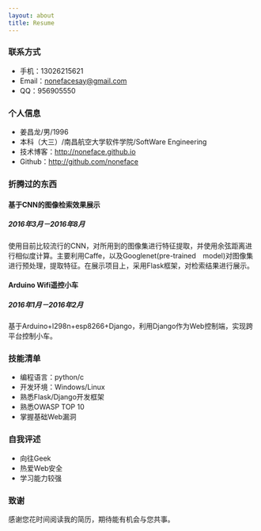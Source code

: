 ```yaml
---
layout: about
title: Resume
---
```


### 联系方式

- 手机：13026215621 
- Email：nonefacesay@gmail.com 
- QQ：956905550

### 个人信息

 - 姜昌龙/男/1996 
 - 本科（大三）/南昌航空大学软件学院/SoftWare Engineering 
 - 技术博客：http://noneface.github.io 
 - Github：http://github.com/noneface 

### 折腾过的东西

#### 基于CNN的图像检索效果展示

##### 2016年3月－2016年8月

使用目前比较流行的CNN，对所用到的图像集进行特征提取，并使用余弦距离进行相似度计算。主要利用Caffe，以及Googlenet(pre-trained　model)对图像集进行预处理，提取特征。在展示项目上，采用Flask框架，对检索结果进行展示。

#### Arduino Wifi遥控小车

##### 2016年1月－2016年2月

基于Arduino+l298n+esp8266+Django，利用Django作为Web控制端，实现跨平台控制小车。

### 技能清单

- 编程语言：python/c
- 开发环境：Windows/Linux
- 熟悉Flask/Django开发框架
- 熟悉OWASP TOP 10
- 掌握基础Web漏洞

### 自我评述

- 向往Geek
- 热爱Web安全
- 学习能力较强

### 致谢
感谢您花时间阅读我的简历，期待能有机会与您共事。

